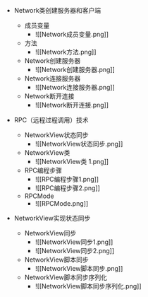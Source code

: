 
- Network类创建服务器和客户端
	- 成员变量
		- ![[Network成员变量.png]]
	- 方法
		- ![[Network方法.png]]
	- Network创建服务器
		- ![[Network创建服务器.png]]
	- Network连接服务器
		- ![[Network连接服务器.png]]
	- Network断开连接
		- ![[Network断开连接.png]]

- RPC（远程过程调用）技术
	- NetworkView状态同步
		- ![[NetworkView状态同步.png]]
	- NetworkView类
		- ![[NetworkView类 1.png]]
	- RPC编程步骤
		- ![[RPC编程步骤1.png]]
		- ![[RPC编程步骤2.png]]
	- RPCMode
		- ![[RPCMode.png]]

- NetworkView实现状态同步
	- NetworkView同步
		- ![[NetworkView同步1.png]]
		- ![[NetworkView同步2.png]]
	- NetworkView脚本同步
		- ![[NetworkView脚本同步.png]]
	- NetworkView脚本同步序列化
		- ![[NetworkView脚本同步序列化.png]]